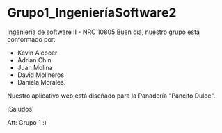 # Grupo1_IngenieríaSoftware2
Ingeniería de software II - NRC 10805
Buen día, nuestro grupo está conformado por:
- Kevin Alcocer
- Adrian Chin
- Juan Molina
- David Molineros
- Daniela Morales.

Nuestro aplicativo web está diseñado para la Panadería "Pancito Dulce".

¡Saludos!

Att: Grupo 1 :)
